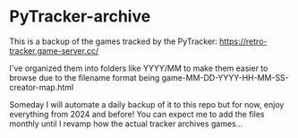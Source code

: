 # PyTracker-archive
This is a backup of the games tracked by the PyTracker: https://retro-tracker.game-server.cc/

I've organized them into folders like YYYY/MM to make them easier to browse due to the filename format being game-MM-DD-YYYY-HH-MM-SS-creator-map.html

Someday I will automate a daily backup of it to this repo but for now, enjoy everything from 2024 and before! 
You can expect me to add the files monthly until I revamp how the actual tracker archives games...
